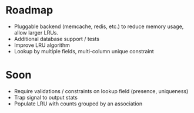 Roadmap
=======

* Pluggable backend (memcache, redis, etc.) to reduce memory usage, allow
  larger LRUs.
* Additional database support / tests
* Improve LRU algorithm
* Lookup by multiple fields, multi-column unique constraint

Soon
====
* Require validations / constraints on lookup field (presence, uniqueness)
* Trap signal to output stats
* Populate LRU with counts grouped by an association
